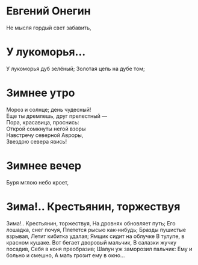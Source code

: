 # Евгений Онегин

Не мысля гордый свет забавить,

# У лукоморья...

У лукоморья дуб зелёный;
Золотая цепь на дубе том;

# Зимнее утро

Мороз и солнце; день чудесный!  
Еще ты дремлешь, друг прелестный —  
Пора, красавица, проснись:  
Открой сомкнуты негой взоры  
Навстречу северной Авроры,  
Звездою севера явись!    

# Зимнее вечер

Буря мглою небо кроет,

# Зима!.. Крестьянин, торжествуя

Зима!.. Крестьянин, торжествуя,
На дровнях обновляет путь;
Его лошадка, снег почуя,
Плетется рысью как-нибудь;
Бразды пушистые взрывая,
Летит кибитка удалая;
Ямщик сидит на облучке
В тулупе, в красном кушаке.
Вот бегает дворовый мальчик,
В салазки жучку посадив,
Себя в коня преобразив;
Шалун уж заморозил пальчик:
Ему и больно и смешно,
А мать грозит ему в окно…
